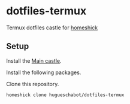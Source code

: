 # dotfiles-termux

Termux dotfiles castle for [homeshick](https://github.com/andsens/homeshick)

## Setup

Install the [Main castle](https://github.com/hugueschabot/dotfiles).

Install the following packages.

Clone this repository.

    homeshick clone hugueschabot/dotfiles-termux
